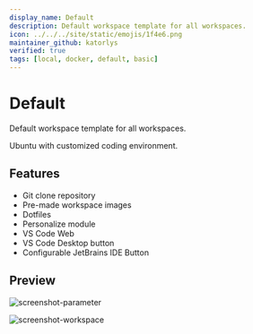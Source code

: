 ```yaml
---
display_name: Default
description: Default workspace template for all workspaces.
icon: ../../../site/static/emojis/1f4e6.png
maintainer_github: katorlys
verified: true
tags: [local, docker, default, basic]
---
```


# Default
Default workspace template for all workspaces.

Ubuntu with customized coding environment.

## Features
- Git clone repository
- Pre-made workspace images
- Dotfiles
- Personalize module
- VS Code Web
- VS Code Desktop button
- Configurable JetBrains IDE Button

## Preview
![screenshot-parameter](https://github.com/katorlys/coderv2-templates/blob/main/images/screenshot-default-parameters.png)

![screenshot-workspace](https://github.com/katorlys/coderv2-templates/blob/main/images/screenshot-default-workspace.png)
